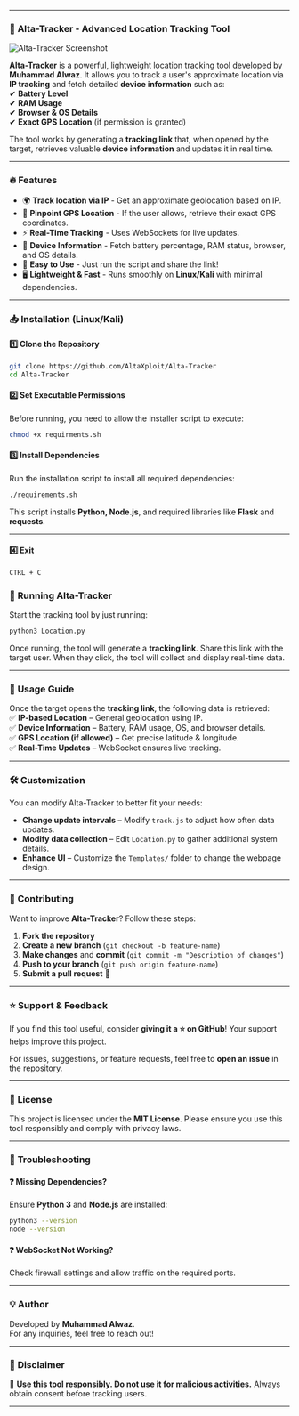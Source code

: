 
---

### 📌 **Alta-Tracker - Advanced Location Tracking Tool**  



![Alta-Tracker Screenshot](Templates/Tool1.png)  




**Alta-Tracker** is a powerful, lightweight location tracking tool developed by **Muhammad Alwaz**. It allows you to track a user's approximate location via **IP tracking** and fetch detailed **device information** such as:  
✔ **Battery Level**  
✔ **RAM Usage**  
✔ **Browser & OS Details**  
✔ **Exact GPS Location** (if permission is granted)  

The tool works by generating a **tracking link** that, when opened by the target, retrieves valuable **device information** and updates it in real time.  

---

### 🔥 **Features**  

- 🌍 **Track location via IP** - Get an approximate geolocation based on IP.  
- 📡 **Pinpoint GPS Location** - If the user allows, retrieve their exact GPS coordinates.  
- ⚡ **Real-Time Tracking** - Uses WebSockets for live updates.  
- 📱 **Device Information** - Fetch battery percentage, RAM status, browser, and OS details.  
- 🔧 **Easy to Use** - Just run the script and share the link!  
- 🖥 **Lightweight & Fast** - Runs smoothly on **Linux/Kali** with minimal dependencies.  

---

### 📥 **Installation (Linux/Kali)**  

#### **1️⃣ Clone the Repository**  
```bash
git clone https://github.com/AltaXploit/Alta-Tracker
cd Alta-Tracker
```

#### **2️⃣ Set Executable Permissions**  
Before running, you need to allow the installer script to execute:  
```bash
chmod +x requirments.sh 
```

#### **3️⃣ Install Dependencies**  
Run the installation script to install all required dependencies:  
```bash
./requirements.sh
```
This script installs **Python, Node.js**, and required libraries like **Flask** and **requests**.

---


#### **4️⃣ Exit**  
```bash
CTRL + C
```

### 🚀 **Running Alta-Tracker**  
Start the tracking tool by just running:  
```bash
python3 Location.py
```
Once running, the tool will generate a **tracking link**. Share this link with the target user. When they click, the tool will collect and display real-time data.

---

### 📑 **Usage Guide**  

Once the target opens the **tracking link**, the following data is retrieved:  
✅ **IP-based Location** – General geolocation using IP.  
✅ **Device Information** – Battery, RAM usage, OS, and browser details.  
✅ **GPS Location (if allowed)** – Get precise latitude & longitude.  
✅ **Real-Time Updates** – WebSocket ensures live tracking.  

---

### 🛠 **Customization**  

You can modify Alta-Tracker to better fit your needs:  

- **Change update intervals** – Modify `track.js` to adjust how often data updates.  
- **Modify data collection** – Edit `Location.py` to gather additional system details.  
- **Enhance UI** – Customize the `Templates/` folder to change the webpage design.  

---

### 🤝 **Contributing**  

Want to improve **Alta-Tracker**? Follow these steps:  

1. **Fork the repository**  
2. **Create a new branch** (`git checkout -b feature-name`)  
3. **Make changes** and **commit** (`git commit -m "Description of changes"`)  
4. **Push to your branch** (`git push origin feature-name`)  
5. **Submit a pull request** 🚀  

---

### ⭐ **Support & Feedback**  

If you find this tool useful, consider **giving it a ⭐ on GitHub**! Your support helps improve this project.  

For issues, suggestions, or feature requests, feel free to **open an issue** in the repository.  

---

### 📜 **License**  
This project is licensed under the **MIT License**. Please ensure you use this tool responsibly and comply with privacy laws.  

---

### 🔧 **Troubleshooting**  

#### ❓ **Missing Dependencies?**  
Ensure **Python 3** and **Node.js** are installed:  
```bash
python3 --version
node --version
```

#### ❓ **WebSocket Not Working?**  
Check firewall settings and allow traffic on the required ports.

---

### 💡 **Author**  
Developed by **Muhammad Alwaz**.  
For any inquiries, feel free to reach out!  

---

### 🚨 **Disclaimer**  
🚫 **Use this tool responsibly. Do not use it for malicious activities.** Always obtain consent before tracking users.  

---

